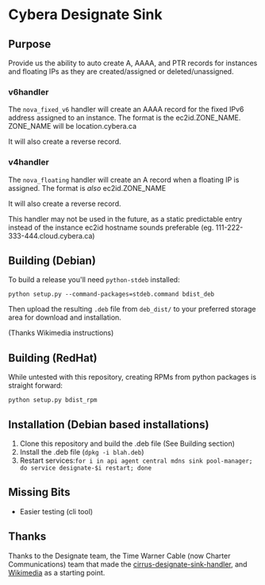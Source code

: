 # Cybera Designate Sink

## Purpose

Provide us the ability to auto create A, AAAA, and PTR records for instances and floating IPs as they are created/assigned or deleted/unassigned.

### v6handler

The `nova_fixed_v6` handler will create an AAAA record for the fixed IPv6 address assigned to an instance. The format is the ec2id.ZONE_NAME.
ZONE_NAME will be location.cybera.ca

It will also create a reverse record.

### v4handler

The `nova_floating` handler will create an A record when a floating IP is assigned. The format is *also* ec2id.ZONE_NAME

It will also create a reverse record.

This handler may not be used in the future, as a static predictable entry instead of the instance ec2id hostname sounds preferable
(eg. 111-222-333-444.cloud.cybera.ca)

## Building (Debian)

To build a release you'll need `python-stdeb` installed:

    python setup.py --command-packages=stdeb.command bdist_deb

Then upload the resulting `.deb` file from `deb_dist/` to your preferred storage area for download and installation.

(Thanks Wikimedia instructions)

## Building (RedHat)

While untested with this repository, creating RPMs from python packages is straight forward:

    python setup.py bdist_rpm

## Installation (Debian based installations)

  1. Clone this repository and build the .deb file (See Building section)
  2. Install the .deb file (`dpkg -i blah.deb`)
  3. Restart services:`for i in api agent central mdns sink pool-manager; do service designate-$i restart; done`

## Missing Bits

* Easier testing (cli tool)

## Thanks

Thanks to the Designate team, the Time Warner Cable (now Charter Communications) team that made the [cirrus-designate-sink-handler](https://github.com/twc-openstack/cirrus-designate-sink-handler), and [Wikimedia](https://phabricator.wikimedia.org/diffusion/GSNF/repository/master/) as a starting point.

